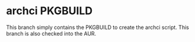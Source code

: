 # archci PKGBUILD

This branch simply contains the PKGBUILD to create the archci script. This branch is also checked into the AUR.
